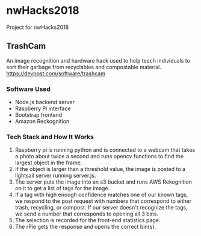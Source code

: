 # nwHacks2018
Project for nwHacks2018

## TrashCam 
An image recognition and hardware hack used to help teach individuals to sort their garbage from recyclables and compostable material. 
https://devpost.com/software/trashcam

### Software Used
* Node.js backend server
* Raspberry Pi interface
* Bootstrap frontend  
* Amazon Reckognition 

### Tech Stack and How It Works
1. Raspberry pi is running python and is connected to a webcam that takes a photo about twice a second and runs opencv functions to find the largest object in the frame.
2. If the object is larger than a threshold value, the image is posted to a lightsail server running server.js.
3. The server puts the image into an s3 bucket and runs AWS Rekognition on it to get a list of tags for the image.
4. If a tag with high enough confidence matches one of our known tags, we respond to the post request with numbers that correspond to either trash, recycling, or compost.  If our server doesn't recognize the tags, we send a number that corresponds to opening all 3 bins.
5. The selection is recorded for the front-end statistics page.
6. The rPie gets the response and opens the correct bin(s).


